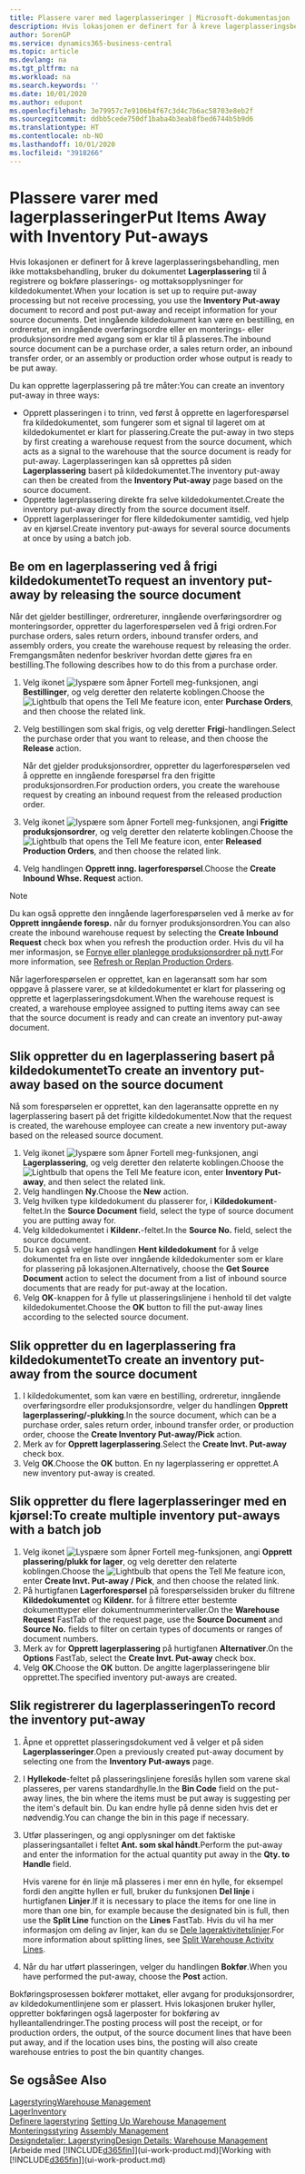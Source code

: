 ```yaml
---
title: Plassere varer med lagerplasseringer | Microsoft-dokumentasjon
description: Hvis lokasjonen er definert for å kreve lagerplasseringsbehandling, men ikke mottaksbehandling, bruker du dokumentet **Lagerplassering** til å registrere og bokføre plasserings- og mottaksopplysninger for kildedokumentet. Det inngående kildedokument kan være en bestilling, en ordreretur, en inngående overføringsordre eller en produksjonsordre med avgang som er klar til plassering.
author: SorenGP
ms.service: dynamics365-business-central
ms.topic: article
ms.devlang: na
ms.tgt_pltfrm: na
ms.workload: na
ms.search.keywords: ''
ms.date: 10/01/2020
ms.author: edupont
ms.openlocfilehash: 3e79957c7e9106b4f67c3d4c7b6ac58703e8eb2f
ms.sourcegitcommit: ddbb5cede750df1baba4b3eab8fbed6744b5b9d6
ms.translationtype: HT
ms.contentlocale: nb-NO
ms.lasthandoff: 10/01/2020
ms.locfileid: "3918266"
---
```

# <a name="put-items-away-with-inventory-put-aways"></a><span data-ttu-id="85843-104">Plassere varer med lagerplasseringer</span><span class="sxs-lookup"><span data-stu-id="85843-104">Put Items Away with Inventory Put-aways</span></span>
<span data-ttu-id="85843-105">Hvis lokasjonen er definert for å kreve lagerplasseringsbehandling, men ikke mottaksbehandling, bruker du dokumentet **Lagerplassering** til å registrere og bokføre plasserings- og mottaksopplysninger for kildedokumentet.</span><span class="sxs-lookup"><span data-stu-id="85843-105">When your location is set up to require put-away processing but not receive processing, you use the **Inventory Put-away** document to record and post put-away and receipt information for your source documents.</span></span> <span data-ttu-id="85843-106">Det inngående kildedokument kan være en bestilling, en ordreretur, en inngående overføringsordre eller en monterings- eller produksjonsordre med avgang som er klar til å plasseres.</span><span class="sxs-lookup"><span data-stu-id="85843-106">The inbound source document can be a purchase order, a sales return order, an inbound transfer order, or an assembly or production order whose output is ready to be put away.</span></span>  

<span data-ttu-id="85843-107">Du kan opprette lagerplassering på tre måter:</span><span class="sxs-lookup"><span data-stu-id="85843-107">You can create an inventory put-away in three ways:</span></span>  

- <span data-ttu-id="85843-108">Opprett plasseringen i to trinn, ved først å opprette en lagerforespørsel fra kildedokumentet, som fungerer som et signal til lageret om at kildedokumentet er klart for plassering.</span><span class="sxs-lookup"><span data-stu-id="85843-108">Create the put-away in two steps by first creating a warehouse request from the source document, which acts as a signal to the warehouse that the source document is ready for put-away.</span></span> <span data-ttu-id="85843-109">Lagerplasseringen kan så opprettes på siden **Lagerplassering** basert på kildedokumentet.</span><span class="sxs-lookup"><span data-stu-id="85843-109">The inventory put-away can then be created from the **Inventory Put-away** page based on the source document.</span></span>  
- <span data-ttu-id="85843-110">Opprette lagerplassering direkte fra selve kildedokumentet.</span><span class="sxs-lookup"><span data-stu-id="85843-110">Create the inventory put-away directly from the source document itself.</span></span>  
- <span data-ttu-id="85843-111">Opprett lagerplasseringer for flere kildedokumenter samtidig, ved hjelp av en kjørsel.</span><span class="sxs-lookup"><span data-stu-id="85843-111">Create inventory put-aways for several source documents at once by using a batch job.</span></span>  

## <a name="to-request-an-inventory-put-away-by-releasing-the-source-document"></a><span data-ttu-id="85843-112">Be om en lagerplassering ved å frigi kildedokumentet</span><span class="sxs-lookup"><span data-stu-id="85843-112">To request an inventory put-away by releasing the source document</span></span>
<span data-ttu-id="85843-113">Når det gjelder bestillinger, ordrereturer, inngående overføringsordrer og monteringsorder, oppretter du lagerforespørselen ved å frigi ordren.</span><span class="sxs-lookup"><span data-stu-id="85843-113">For purchase orders, sales return orders, inbound transfer orders, and assembly orders, you create the warehouse request by releasing the order.</span></span> <span data-ttu-id="85843-114">Fremgangsmåten nedenfor beskriver hvordan dette gjøres fra en bestilling.</span><span class="sxs-lookup"><span data-stu-id="85843-114">The following describes how to do this from a purchase order.</span></span>  

1.  <span data-ttu-id="85843-115">Velg ikonet ![lyspære som åpner Fortell meg-funksjonen](media/ui-search/search_small.png "Fortell hva du vil gjøre"), angi **Bestillinger**, og velg deretter den relaterte koblingen.</span><span class="sxs-lookup"><span data-stu-id="85843-115">Choose the ![Lightbulb that opens the Tell Me feature](media/ui-search/search_small.png "Tell me what you want to do") icon, enter **Purchase Orders**, and then choose the related link.</span></span>
2. <span data-ttu-id="85843-116">Velg bestillingen som skal frigis, og velg deretter **Frigi**-handlingen.</span><span class="sxs-lookup"><span data-stu-id="85843-116">Select the purchase order that you want to release, and then choose the **Release** action.</span></span>  

    <span data-ttu-id="85843-117">Når det gjelder produksjonsordrer, oppretter du lagerforespørselen ved å opprette en inngående forespørsel fra den frigitte produksjonsordren.</span><span class="sxs-lookup"><span data-stu-id="85843-117">For production orders, you create the warehouse request by creating an inbound request from the released production order.</span></span>  
3.  <span data-ttu-id="85843-118">Velg ikonet ![lyspære som åpner Fortell meg-funksjonen](media/ui-search/search_small.png "Fortell hva du vil gjøre"), angi **Frigitte produksjonsordrer**, og velg deretter den relaterte koblingen.</span><span class="sxs-lookup"><span data-stu-id="85843-118">Choose the ![Lightbulb that opens the Tell Me feature](media/ui-search/search_small.png "Tell me what you want to do") icon, enter **Released Production Orders**, and then choose the related link.</span></span>  
4. <span data-ttu-id="85843-119">Velg handlingen **Opprett inng. lagerforespørsel**.</span><span class="sxs-lookup"><span data-stu-id="85843-119">Choose the **Create Inbound Whse. Request** action.</span></span>  

> [!NOTE]  
>  <span data-ttu-id="85843-120">Du kan også opprette den inngående lagerforespørselen ved å merke av for **Opprett inngående foresp.** når du fornyer produksjonsordren.</span><span class="sxs-lookup"><span data-stu-id="85843-120">You can also create the inbound warehouse request by selecting the **Create Inbound Request** check box when you refresh the production order.</span></span> <span data-ttu-id="85843-121">Hvis du vil ha mer informasjon, se [Fornye eller planlegge produksjonsordrer på nytt](production-how-to-replan-refresh-production-orders.md).</span><span class="sxs-lookup"><span data-stu-id="85843-121">For more information, see [Refresh or Replan Production Orders](production-how-to-replan-refresh-production-orders.md).</span></span>  

<span data-ttu-id="85843-122">Når lagerforespørselen er opprettet, kan en lageransatt som har som oppgave å plassere varer, se at kildedokumentet er klart for plassering og opprette et lagerplasseringsdokument.</span><span class="sxs-lookup"><span data-stu-id="85843-122">When the warehouse request is created, a warehouse employee assigned to putting items away can see that the source document is ready and can create an inventory put-away document.</span></span>  

## <a name="to-create-an-inventory-put-away-based-on-the-source-document"></a><span data-ttu-id="85843-123">Slik oppretter du en lagerplassering basert på kildedokumentet</span><span class="sxs-lookup"><span data-stu-id="85843-123">To create an inventory put-away based on the source document</span></span>
<span data-ttu-id="85843-124">Nå som forespørselen er opprettet, kan den lageransatte opprette en ny lagerplassering basert på det frigitte kildedokumentet.</span><span class="sxs-lookup"><span data-stu-id="85843-124">Now that the request is created, the warehouse employee can create a new inventory put-away based on the released source document.</span></span>   
1.  <span data-ttu-id="85843-125">Velg ikonet ![lyspære som åpner Fortell meg-funksjonen](media/ui-search/search_small.png "Fortell hva du vil gjøre"), angi **Lagerplassering**, og velg deretter den relaterte koblingen.</span><span class="sxs-lookup"><span data-stu-id="85843-125">Choose the ![Lightbulb that opens the Tell Me feature](media/ui-search/search_small.png "Tell me what you want to do") icon, enter **Inventory Put-away**, and then select the related link.</span></span>  
2. <span data-ttu-id="85843-126">Velg handlingen **Ny**.</span><span class="sxs-lookup"><span data-stu-id="85843-126">Choose the **New** action.</span></span>  
3. <span data-ttu-id="85843-127">Velg hvilken type kildedokument du plasserer for, i **Kildedokument**-feltet.</span><span class="sxs-lookup"><span data-stu-id="85843-127">In the **Source Document** field, select the type of source document you are putting away for.</span></span>  
4. <span data-ttu-id="85843-128">Velg kildedokumentet i **Kildenr.**-feltet.</span><span class="sxs-lookup"><span data-stu-id="85843-128">In the **Source No.** field, select the source document.</span></span>  
5. <span data-ttu-id="85843-129">Du kan også velge handlingen **Hent kildedokument** for å velge dokumentet fra en liste over inngående kildedokumenter som er klare for plassering på lokasjonen.</span><span class="sxs-lookup"><span data-stu-id="85843-129">Alternatively, choose the **Get Source Document** action to select the document from a list of inbound source documents that are ready for put-away at the location.</span></span>  
6. <span data-ttu-id="85843-130">Velg **OK**-knappen for å fylle ut plasseringslinjene i henhold til det valgte kildedokumentet.</span><span class="sxs-lookup"><span data-stu-id="85843-130">Choose the **OK** button to fill the put-away lines according to the selected source document.</span></span>  

## <a name="to-create-an-inventory-put-away-from-the-source-document"></a><span data-ttu-id="85843-131">Slik oppretter du en lagerplassering fra kildedokumentet</span><span class="sxs-lookup"><span data-stu-id="85843-131">To create an inventory put-away from the source document</span></span>  
1.  <span data-ttu-id="85843-132">I kildedokumentet, som kan være en bestilling, ordreretur, inngående overføringsordre eller produksjonsordre, velger du handlingen **Opprett lagerplassering/-plukking**.</span><span class="sxs-lookup"><span data-stu-id="85843-132">In the source document, which can be a purchase order, sales return order, inbound transfer order, or production order, choose the **Create Inventory Put-away/Pick** action.</span></span>  
2. <span data-ttu-id="85843-133">Merk av for **Opprett lagerplassering**.</span><span class="sxs-lookup"><span data-stu-id="85843-133">Select the **Create Invt. Put-away** check box.</span></span>
3. <span data-ttu-id="85843-134">Velg **OK**.</span><span class="sxs-lookup"><span data-stu-id="85843-134">Choose the **OK** button.</span></span> <span data-ttu-id="85843-135">En ny lagerplassering er opprettet.</span><span class="sxs-lookup"><span data-stu-id="85843-135">A new inventory put-away is created.</span></span>

## <a name="to-create-multiple-inventory-put-aways-with-a-batch-job"></a><span data-ttu-id="85843-136">Slik oppretter du flere lagerplasseringer med en kjørsel:</span><span class="sxs-lookup"><span data-stu-id="85843-136">To create multiple inventory put-aways with a batch job</span></span>  
1.  <span data-ttu-id="85843-137">Velg ikonet ![Lyspære som åpner Fortell meg-funksjonen](media/ui-search/search_small.png "Fortell hva du vil gjøre"), angi **Opprett plassering/plukk for lager**, og velg deretter den relaterte koblingen.</span><span class="sxs-lookup"><span data-stu-id="85843-137">Choose the ![Lightbulb that opens the Tell Me feature](media/ui-search/search_small.png "Tell me what you want to do") icon, enter **Create Invt. Put-away / Pick**, and then choose the related link.</span></span>  
2.  <span data-ttu-id="85843-138">På hurtigfanen **Lagerforespørsel** på forespørselssiden bruker du filtrene **Kildedokumentet** og **Kildenr.** for å filtrere etter bestemte dokumenttyper eller dokumentnummerintervaller.</span><span class="sxs-lookup"><span data-stu-id="85843-138">On the **Warehouse Request** FastTab of the request page, use the **Source Document** and **Source No.** fields to filter on certain types of documents or ranges of document numbers.</span></span>  
3.  <span data-ttu-id="85843-139">Merk av for **Opprett lagerplassering** på hurtigfanen **Alternativer**.</span><span class="sxs-lookup"><span data-stu-id="85843-139">On the **Options** FastTab, select the **Create Invt. Put-away** check box.</span></span>
4.  <span data-ttu-id="85843-140">Velg **OK**.</span><span class="sxs-lookup"><span data-stu-id="85843-140">Choose the **OK** button.</span></span> <span data-ttu-id="85843-141">De angitte lagerplasseringene blir opprettet.</span><span class="sxs-lookup"><span data-stu-id="85843-141">The specified inventory put-aways are created.</span></span>

## <a name="to-record-the-inventory-put-away"></a><span data-ttu-id="85843-142">Slik registrerer du lagerplasseringen</span><span class="sxs-lookup"><span data-stu-id="85843-142">To record the inventory put-away</span></span>  
1. <span data-ttu-id="85843-143">Åpne et opprettet plasseringsdokument ved å velger et på siden **Lagerplasseringer**.</span><span class="sxs-lookup"><span data-stu-id="85843-143">Open a previously created put-away document by selecting one from the **Inventory Put-aways** page.</span></span>  
2. <span data-ttu-id="85843-144">I **Hyllekode**-feltet på plasseringslinjene foreslås hyllen som varene skal plasseres, per varens standardhylle.</span><span class="sxs-lookup"><span data-stu-id="85843-144">In the **Bin Code** field on the put-away lines, the bin where the items must be put away is suggesting per the item's default bin.</span></span> <span data-ttu-id="85843-145">Du kan endre hylle på denne siden hvis det er nødvendig.</span><span class="sxs-lookup"><span data-stu-id="85843-145">You can change the bin in this page if necessary.</span></span>  
3. <span data-ttu-id="85843-146">Utfør plasseringen, og angi opplysninger om det faktiske plasseringsantallet i feltet **Ant. som skal håndt**.</span><span class="sxs-lookup"><span data-stu-id="85843-146">Perform the put-away and enter the information for the actual quantity put away in the **Qty. to Handle** field.</span></span>

    <span data-ttu-id="85843-147">Hvis varene for én linje må plasseres i mer enn én hylle, for eksempel fordi den angitte hyllen er full, bruker du funksjonen **Del linje** i hurtigfanen **Linjer**.</span><span class="sxs-lookup"><span data-stu-id="85843-147">If it is necessary to place the items for one line in more than one bin, for example because the designated bin is full, then use the **Split Line** function on the **Lines** FastTab.</span></span> <span data-ttu-id="85843-148">Hvis du vil ha mer informasjon om deling av linjer, kan du se [Dele lageraktivitetslinjer](warehouse-how-to-split-warehouse-activity-lines.md).</span><span class="sxs-lookup"><span data-stu-id="85843-148">For more information about splitting lines, see [Split Warehouse Activity Lines](warehouse-how-to-split-warehouse-activity-lines.md).</span></span>  
4. <span data-ttu-id="85843-149">Når du har utført plasseringen, velger du handlingen **Bokfør**.</span><span class="sxs-lookup"><span data-stu-id="85843-149">When you have performed the put-away, choose the **Post** action.</span></span>  

<span data-ttu-id="85843-150">Bokføringsprosessen bokfører mottaket, eller avgang for produksjonsordrer, av kildedokumentlinjene som er plassert. Hvis lokasjonen bruker hyller, oppretter bokføringen også lagerposter for bokføring av hylleantallendringer.</span><span class="sxs-lookup"><span data-stu-id="85843-150">The posting process will post the receipt, or for production orders, the output, of the source document lines that have been put away, and if the location uses bins, the posting will also create warehouse entries to post the bin quantity changes.</span></span>

## <a name="see-also"></a><span data-ttu-id="85843-151">Se også</span><span class="sxs-lookup"><span data-stu-id="85843-151">See Also</span></span>  
[<span data-ttu-id="85843-152">Lagerstyring</span><span class="sxs-lookup"><span data-stu-id="85843-152">Warehouse Management</span></span>](warehouse-manage-warehouse.md)  
[<span data-ttu-id="85843-153">Lager</span><span class="sxs-lookup"><span data-stu-id="85843-153">Inventory</span></span>](inventory-manage-inventory.md)  
<span data-ttu-id="85843-154">[Definere lagerstyring](warehouse-setup-warehouse.md)   </span><span class="sxs-lookup"><span data-stu-id="85843-154">[Setting Up Warehouse Management](warehouse-setup-warehouse.md)   </span></span>  
<span data-ttu-id="85843-155">[Monteringsstyring](assembly-assemble-items.md)  </span><span class="sxs-lookup"><span data-stu-id="85843-155">[Assembly Management](assembly-assemble-items.md)  </span></span>  
[<span data-ttu-id="85843-156">Designdetaljer: Lagerstyring</span><span class="sxs-lookup"><span data-stu-id="85843-156">Design Details: Warehouse Management</span></span>](design-details-warehouse-management.md)  
<span data-ttu-id="85843-157">[Arbeide med [!INCLUDE[d365fin](includes/d365fin_md.md)]](ui-work-product.md)</span><span class="sxs-lookup"><span data-stu-id="85843-157">[Working with [!INCLUDE[d365fin](includes/d365fin_md.md)]](ui-work-product.md)</span></span>  
